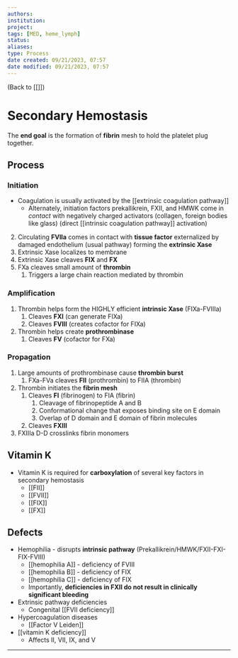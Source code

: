 ```yaml
---
authors: 
institution: 
project: 
tags: [MED, heme_lymph]
status: 
aliases: 
type: Process
date created: 09/21/2023, 07:57
date modified: 09/21/2023, 07:57
---
```


(Back to [[]])

# Secondary Hemostasis

The **end goal** is the formation of **fibrin** mesh to hold the platelet plug together.
## Process
### Initiation
- Coagulation is usually activated by the [[extrinsic coagulation pathway]]
	- Alternately, initiation factors prekallikrein, FXII, and HMWK come in _contact_ with negatively charged activators (collagen, foreign bodies like glass) (direct [[intrinsic coagulation pathway]] activation)
2. Circulating **FVIIa** comes in contact with **tissue factor** externalized by damaged endothelium (usual pathway) forming the **extrinsic Xase**
3. Extrinsic Xase localizes to membrane
4. Extrinsic Xase cleaves **FIX** and **FX**
5. FXa cleaves small amount of **thrombin**
	1. Triggers a large chain reaction mediated by thrombin
### Amplification
1. Thrombin helps form the HIGHLY efficient **intrinsic Xase** (FIXa-FVIIIa)
	1. Cleaves **FXI** (can generate FIXa)
	2. Cleaves **FVIII** (creates cofactor for FIXa)
2. Thrombin helps create **prothrombinase**
	1. Cleaves **FV** (cofactor for FXa)
### Propagation
1. Large amounts of prothrombinase cause **thrombin burst**
	1. FXa-FVa cleaves **FII** (prothrombin) to FIIA (thrombin)
2. Thrombin initiates the **fibrin mesh**
	1. Cleaves **FI** (fibrinogen) to FIA (fibrin)
		1. Cleavage of fibrinopeptide A and B
		2. Conformational change that exposes binding site on E domain
		3. Overlap of D domain and E domain of fibrin molecules
	2. Cleaves **FXIII**
3. FXIIIa D-D crosslinks fibrin monomers
## Vitamin K
- Vitamin K is required for **carboxylation** of several key factors in secondary hemostasis
	- [[FII]]
	- [[FVII]]
	- [[FIX]]
	- [[FX]]
## Defects
- Hemophilia - disrupts **intrinsic pathway** (Prekallikrein/HMWK/FXII-FXI-FIX-FVIII)
	- [[hemophilia A]] - deficiency of FVIII
	- [[hemophilia B]] - deficiency of FIX
	- [[hemophilia C]] - deficiency of FIX
	- Importantly, **deficiencies in FXII do not result in clinically significant bleeding**
- Extrinsic pathway deficiencies
	- Congenital [[FVII deficiency]]
- Hypercoagulation diseases
	- [[Factor V Leiden]]
- [[vitamin K deficiency]]
	- Affects II, VII, IX, and V

---
